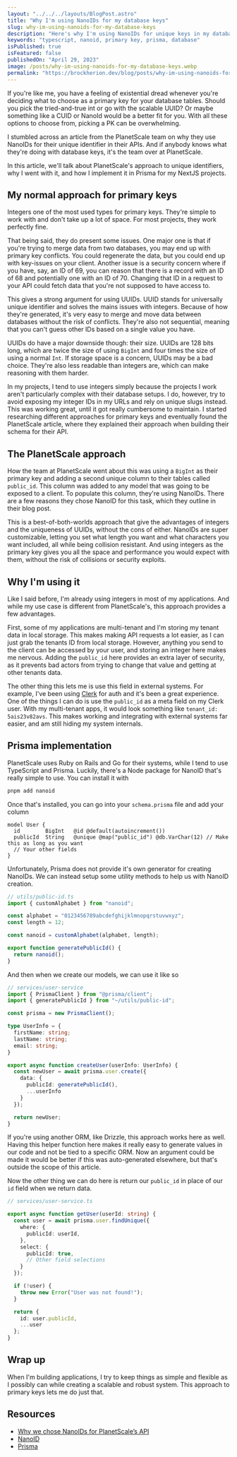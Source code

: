```yaml
---
layout: "../../../layouts/BlogPost.astro"
title: "Why I'm using NanoIDs for my database keys"
slug: why-im-using-nanoids-for-my-database-keys
description: "Here's why I'm using NanoIDs for unique keys in my database models."
keywords: "typescript, nanoid, primary key, prisma, database"
isPublished: true
isFeatured: false
publishedOn: "April 29, 2023"
image: /posts/why-im-using-nanoids-for-my-database-keys.webp
permalink: "https://brockherion.dev/blog/posts/why-im-using-nanoids-for-my-database-keys"
---
```


If you're like me, you have a feeling of existential dread whenever you're deciding what to choose as a primary key for your database tables. Should you pick the tried-and-true int or go with the scalable UUID? Or maybe something like a CUID or NanoId would be a better fit for you. With all these options to choose from, picking a PK can be overwhelming.

I stumbled across an article from the PlanetScale team on why they use NanoIDs for their unique identifier in their APIs. And if anybody knows what they're doing with database keys, it's the team over at PlanetScale.

In this article, we'll talk about PlanetScale's approach to unique identifiers, why I went with it, and how I implement it in Prisma for my NextJS projects.

## My normal approach for primary keys

Integers one of the most used types for primary keys. They're simple to work with and don't take up a lot of space. For most projects, they work perfectly fine.

That being said, they do present some issues. One major one is that if you're trying to merge data from two databases, you may end up with primary key conflicts. You could regenerate the data, but you could end up with key-issues on your client. Another issue is a security concern where if you have, say, an ID of 69, you can reason that there is a record with an ID of 68 and potentially one with an ID of 70. Changing that ID in a request to your API could fetch data that you're not supposed to have access to.

This gives a strong argument for using UUIDs. UUID stands for universally unique identifier and solves the mains issues with integers. Because of how they're generated, it's very easy to merge and move data between databases without the risk of conflicts. They're also not sequential, meaning that you can't guess other IDs based on a single value you have.

UUIDs do have a major downside though: their size. UUIDs are 128 bits long, which are twice the size of using `BigInt` and four times the size of using a normal `Int`. If storage space is a concern, UUIDs may be a bad choice. They're also less readable than integers are, which can make reasoning with them harder.

In my projects, I tend to use integers simply because the projects I work aren't particularly complex with their database setups. I do, however, try to avoid exposing my integer IDs in my URLs and rely on unique slugs instead. This was working great, until it got really cumbersome to maintain. I started researching different approaches for primary keys and eventually found the PlanetScale article, where they explained their approach when building their schema for their API.

## The PlanetScale approach

How the team at PlanetScale went about this was using a `BigInt` as their primary key and adding a second unique column to their tables called `public_id`. This column was added to any model that was going to be exposed to a client. To populate this column, they're using NanoIDs. There are a few reasons they chose NanoID for this task, which they outline in their blog post.

This is a best-of-both-worlds approach that give the advantages of integers and the uniqueness of UUIDs, without the cons of either. NanoIDs are super customizable, letting you set what length you want and what characters you want included, all while being collision resistant. And using integers as the primary key gives you all the space and performance you would expect with them, without the risk of collisions or security exploits.

## Why I'm using it

Like I said before, I'm already using integers in most of my applications. And while my use case is different from PlanetScale's, this approach provides a few advantages.

First, some of my applications are multi-tenant and I'm storing my tenant data in local storage. This makes making API requests a lot easier, as I can just grab the tenants ID from local storage. However, anything you send to the client can be accessed by your user, and storing an integer here makes me nervous. Adding the `public_id` here provides an extra layer of security, as it prevents bad actors from trying to change that value and getting at other tenants data.

The other thing this lets me is use this field in external systems. For example, I've been using [Clerk](https://clerk.com/) for auth and it's been a great experience. One of the things I can do is use the `public_id` as a meta field on my Clerk user. With my multi-tenant apps, it would look something like `tenant_id: 5ais23v82avs`. This makes working and integrating with external systems far easier, and am still hiding my system internals.

## Prisma implementation

PlanetScale uses Ruby on Rails and Go for their systems, while I tend to use TypeScript and Prisma. Luckily, there's a Node package for NanoID that's really simple to use. You can install it with

```bash
pnpm add nanoid
```

Once that's installed, you can go into your `schema.prisma` file and add your column

```prisma
model User {
  id        BigInt   @id @default(autoincrement())
  publicId  String   @unique @map("public_id") @db.VarChar(12) // Make this as long as you want
  // Your other fields
}
```

Unfortunately, Prisma does not provide it's own generator for creating NanoIDs. We can instead setup some utility methods to help us with NanoID creation.

```ts
// utils/public-id.ts
import { customAlphabet } from "nanoid";

const alphabet = "0123456789abcdefghijklmnopqrstuvwxyz";
const length = 12;

const nanoid = customAlphabet(alphabet, length);

export function generatePublicId() {
  return nanoid();
}
```

And then when we create our models, we can use it like so

```ts
// services/user-service
import { PrismaClient } from "@prisma/client";
import { generatePublicId } from "~/utils/public-id";

const prisma = new PrismaClient();

type UserInfo = {
  firstName: string;
  lastName: string;
  email: string;
}

export async function createUser(userInfo: UserInfo) {
  const newUser = await prisma.user.create({
    data: {
      publicId: generatePublicId(),
      ...userInfo
    }
  });

  return newUser;
}
```

If you're using another ORM, like Drizzle, this approach works here as well. Having this helper function here makes it really easy to generate values in our code and not be tied to a specific ORM. Now an argument could be made it would be better if this was auto-generated elsewhere, but that's outside the scope of this article.

Now the other thing we can do here is return our `public_id` in place of our `id` field when we return data.

```ts
// services/user-service.ts

export async function getUser(userId: string) {
  const user = await prisma.user.findUnique({
    where: {
      publicId: userId,
    },
    select: {
      publicId: true,
      // Other field selections
    }
  });

  if (!user) {
    throw new Error("User was not found!");
  }

  return {
    id: user.publicId,
    ...user
  };
}
```

## Wrap up

When I'm building applications, I try to keep things as simple and flexible as I possibly can while creating a scalable and robust system. This approach to primary keys lets me do just that.

## Resources

- [Why we chose NanoIDs for PlanetScale’s API](https://planetscale.com/blog/why-we-chose-nanoids-for-planetscales-api)
- [NanoID](https://github.com/ai/nanoid)
- [Prisma](https://www.prisma.io/)
